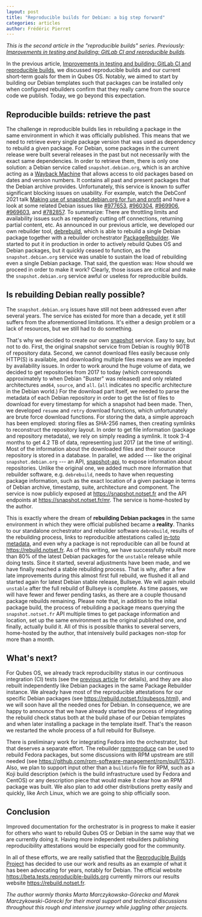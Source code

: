 ```yaml
---
layout: post
title: "Reproducible builds for Debian: a big step forward"
categories: articles
author: Frédéric Pierret
---
```


_This is the second article in the "reproducible builds" series.
Previously: [Improvements in testing and building: GitLab CI and reproducible builds](/news/2021/02/28/improvements-in-testing-and-building/)._

In the previous article, [Improvements in testing and building: GitLab CI and reproducible builds](/news/2021/02/28/improvements-in-testing-and-building/#reproducible-builds), we discussed reproducible builds and our current short-term goals for them in Qubes OS. Notably, we aimed to start by building our Debian templates such that packages can be installed only when configured rebuilders confirm that they really came from the source code we publish. Today, we go beyond this expectation.

Reproducible builds: retrieve the past
--------------------------------------

The challenge in reproducible builds lies in rebuilding a package in the same environment in which it was officially published. This means that we need to retrieve every single package version that was used as dependency to rebuild a given package. For Debian, some packages in the current release were built several releases in the past but not necessarily with the exact same dependencies. In order to retrieve them, there is only one solution: a Debian service called `snapshot.debian.org`, which is an archive acting as a [Wayback Machine](https://web.archive.org/) that allows access to old packages based on dates and version numbers. It contains all past and present packages that the Debian archive provides. Unfortunately, this service is known to suffer significant blocking issues on usability. For example, watch the DebConf 2021 talk [Making use of snapshot.debian.org for fun and profit](https://debconf21.debconf.org/talks/22-making-use-of-snapshotdebianorg-for-fun-and-profit/) and have a look at some related Debian issues like [#977653](https://bugs.debian.org/cgi-bin/bugreport.cgi?bug=%977653), [#960304](https://bugs.debian.org/cgi-bin/bugreport.cgi?bug=%960304), [#969906](https://bugs.debian.org/cgi-bin/bugreport.cgi?bug=%969906), [#969603](https://bugs.debian.org/cgi-bin/bugreport.cgi?bug=%969603), and [#782857](https://bugs.debian.org/cgi-bin/bugreport.cgi?bug=%782857). To summarize: There are throttling limits and availability issues such as repeatedly cutting off connections, returning partial content, etc. As announced in our previous article, we developed our own rebuilder tool, [debrebuild](https://github.com/fepitre/debrebuild), which is able to rebuild a single Debian package together with a rebuilder orchestrator [PackageRebuilder](https://github.com/fepitre/package-rebuilder). We started to put it in production in order to actively rebuild Qubes OS and Debian packages, but it quickly ceased to function, as the `snapshot.debian.org` service was unable to sustain the load of rebuilding even a single Debian package. That said, the question was: How should we proceed in order to make it work? Clearly, those issues are critical and make the `snapshot.debian.org` service awful or useless for reproducible builds.

Is rebuilding Debian really possible?
-------------------------------------

The `snapshot.debian.org` issues have still not been addressed even after several years. The service has existed for more than a decade, yet it still suffers from the aforementioned limitations. It's either a design problem or a lack of resources, but we still had to do something.

That's why we decided to create our own [snapshot](https://github.com/fepitre/debian-snapshot) service. Easy to say, but not to do. First, the original snapshot service from Debian is roughly 90TB of repository data. Second, we cannot download files easily because only HTTP(S) is available, and downloading multiple files means we are impeded by availability issues.
In order to work around the huge volume of data, we decided to get repositories from 2017 to today (which corresponds approximately to when Debian "Buster" was released) and only related architectures `amd64`, `source`, and `all`. (`all` indicates no specific architecture in the Debian world.) For the download part itself, we needed to parse the metadata of each Debian repository in order to get the list of files to download for every timestamp for which a snapshot had been made. Then, we developed `resume` and `retry` download functions, which unfortunately are brute force download functions. For storing the data, a simple approach has been employed: storing files as SHA-256 names, then creating symlinks to reconstruct the repository layout. In order to get file information (package and repository metadata), we rely on simply reading a symlink. It took 3-4 months to get 4.2 TB of data, representing just 2017 (at the time of writing). Most of the information about the downloaded files and their source repository is stored in a database. In parallel, we added --- like the original `snapshot.debian.org` --- an API, [snapshot-api](https://github.com/fepitre/debian-snapshot#API), to expose information about repositories. Unlike the original one, we added much more information that rebuilder software, e.g. `debrebuild`, needs to have when requesting package information, such as the exact location of a given package in terms of Debian archive, timestamp, suite, architecture and component. The service is now publicly exposed at <https://snapshot.notset.fr> and the API endpoints at <https://snapshot.notset.fr/mr>. The service is home-hosted by the author.

This is exactly where the dream of **rebuilding Debian packages** in the same environment in which they were official published became a **reality**. Thanks to our standalone orchestrator and rebuilder software `debrebuild`, results of the rebuilding process, links to reproducible attestations called [in-toto metadata](https://in-toto.io/), and even why a package is not reproducible can all be found at <https://rebuild.notset.fr>. As of this writing, we have successfully rebuilt more than 80% of the latest Debian packages for the `unstable` release while doing tests. Since it started, several adjustments have been made, and we have finally reached a stable rebuilding process. That is why, after a few late improvements during this almost first full rebuild, we flushed it all and started again for latest Debian stable release, Bullseye. We will again rebuild `unstable` after the full rebuild of Bullseye is complete. As time passes, we will have fewer and fewer pending tasks, as there are a couple thousand package rebuilds remaining. Please note that, in addition to the initial package build, the process of rebuilding a package means querying the `snapshot.notset.fr` API multiple times to get package information and location, set up the same environment as the original published one, and finally, actually build it. All of this is possible thanks to several servers, home-hosted by the author, that intensively build packages non-stop for more than a month.

What's next?
------------

For Qubes OS, we already track reproducibility status in our continuous integration (CI) tests (see the [previous article](/news/2021/02/28/improvements-in-testing-and-building/) for details), and they are also rebuilt independently like Debian packages in the same Package Rebuilder instance. We already have most of the reproducible attestations for our specific Debian packages (see <https://rebuild.notset.fr/qubesos.html>), and we will soon have all the needed ones for Debian. In consequence, we are happy to announce that we have already started the process of integrating the rebuild check status both at the build phase of our Debian templates and when later installing a package in the template itself. That's the reason we restarted the whole process of a full rebuild for Bullseye.

There is preliminary work for integrating Fedora into the orchestrator, but that deserves a separate effort. The rebuilder [rpmreproduce](https://github.com/fepitre/rpmreproduce) can be used to rebuild Fedora packages, but some discussions with RPM upstream are still needed (see <https://github.com/rpm-software-management/rpm/pull/1532>). Also, we plan to support input other than a `buildinfo` file for RPM, such as a  Koji build description (which is the build infrastructure used by Fedora and CentOS) or any description piece that would make it clear how an RPM package was built. We also plan to add other distributions pretty easily and quickly, like Arch Linux, which we are going to ship officially soon.

Conclusion
----------

Improved documentation for the orchestrator is in progress to make it easier for others who want to rebuild Qubes OS or Debian in the same way that we are currently doing it. Having more independent rebuilders publishing reproducibility attestations would be especially good for the community.

In all of these efforts, we are really satisfied that the [Reproducible Builds Project](https://reproducible-builds.org/) has decided to use our work and results as an example of what it has been advocating for years, notably for Debian. The official website <https://beta.tests.reproducible-builds.org> currently mirrors our results website <https://rebuild.notset.fr>.

_The author warmly thanks Marta Marczykowska-Górecka and Marek Marczykowski-Górecki for their moral support and technical discussions throughout this rough and intensive journey while juggling other projects._
